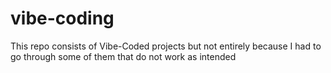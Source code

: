 # vibe-coding
This repo consists of Vibe-Coded projects but not entirely because I had to go through some of them that do not work as intended
